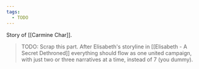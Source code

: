 ```yaml
---
tags:
  - TODO
---
```

Story of [[Carmine Char]].
> TODO: Scrap this part. After Elisabeth's storyline in [[Elisabeth - A Secret Dethroned]] everything should flow as one united campaign, with just two or three narratives at a time, instead of 7 (you dummy).